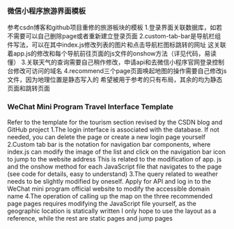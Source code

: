 ### 微信小程序旅游界面模板
参考csdn博客和github项目重修的旅游板块的模板
1.登录界面关联数据库，如若不需要可以自己删除page或者重新建立登录页面
2.custom-tab-bar是导航栏组件写法，可以在其中index.js修改列表的图片和点击导航栏图标跳转的网址
  这关联着app.js的修改和每个导航前往页面的js文件的onshow方法（详见代码，易读懂）
3.关联天气的查询需要自己稍作修改，申请api和去微信小程序官网登录控制台修改可访问的域名
4.recommend三个page页面唤起地图的操作需要自己修改js文件，因为地理位置是静态写入的
希望被用于参考的只有布局，其余的均为静态页面和跳转页面


### WeChat Mini Program Travel Interface Template
Refer to the template for the tourism section revised by the CSDN blog and GitHub project
1.The login interface is associated with the database. If not needed, you can delete the page or create a new login page yourself
2.Custom tab bar is the notation for navigation bar components, where index.js can modify the image of the list and click on the navigation bar icon to jump to the website address
  This is related to the modification of app. js and the onshow method for each JavaScript file that navigates to the page (see code for details, easy to understand)
3.The query related to weather needs to be slightly modified by oneself. Apply for API and log in to the WeChat mini program official website to modify the accessible domain name
4.The operation of calling up the map on the three recommended page pages requires modifying the JavaScript file yourself, as the geographic location is statically written
I only hope to use the layout as a reference, while the rest are static pages and jump pages
